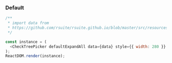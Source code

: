 ### Default

<!--start-code-->

```js
/**
 * import data from
 * https://github.com/rsuite/rsuite.github.io/blob/master/src/resources/data/city.js
 */

const instance = (
  <CheckTreePicker defaultExpandAll data={data} style={{ width: 280 }} />
);
ReactDOM.render(instance);
```

<!--end-code-->
